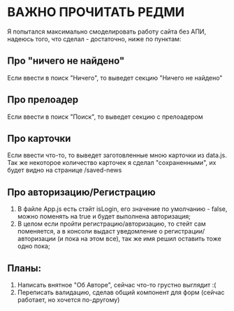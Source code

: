 # ВАЖНО ПРОЧИТАТЬ РЕДМИ

Я попытался максимально смоделировать работу сайта без АПИ, надеюсь того, что сделал - достаточно, ниже по пунктам:

## Про "ничего не найдено"

Если ввести в поиск "Ничего", то выведет секцию "Ничего не найдено"

## Про прелоадер 

Если ввести в поиск "Поиск", то выведет секцию с прелоадером

## Про карточки

Если ввести что-то, то выведет заготовленные мною карточки из data.js. Так же некоторое количество карточек я сделал "сохраненными", их будет видно на странице /saved-news

## Про авторизацию/Регистрацию

1. В файле App.js есть стэйт isLogin, его значение по умолчанию - false, можно поменять на true и будет выполнена авторизация;
2. В целом если пройти регистрацию/авторизацию, то стейт сам поменяется, а в консоли выдаст уведомление о регистрации/авторизации (и пока на этом все), так же имя решил оставить тоже одно пока;

## Планы:

1. Написать внятное "Об Авторе", сейчас что-то грустно выглядит :(
2. Переписать валидацию, сделав общий компонент для форм (сейчас работает, но хочется по-другому)

